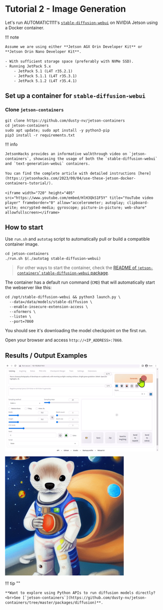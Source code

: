 # Tutorial 2 - Image Generation

Let's run AUTOMATIC1111's [`stable-diffusion-webui`](https://github.com/AUTOMATIC1111/stable-diffusion-webui) on NVIDIA Jetson using a Docker container.

!!! note

    Assume we are using either **Jetson AGX Orin Developer Kit** or **Jetson Orin Nano Developer Kit**.

    - With sufficient storage space (preferably with NVMe SSD).
    - Running JetPack 5.x
        - JetPack 5.1 (L4T r35.2.1)
        - JetPack 5.1.1 (L4T r35.3.1)
        - JetPack 5.1.2 (L4T r35.4.1)

## Set up a container for `stable-diffusion-webui`

### Clone `jetson-containers`

```
git clone https://github.com/dusty-nv/jetson-containers
cd jetson-containers
sudo apt update; sudo apt install -y python3-pip
pip3 install -r requirements.txt
```

!!! info

    JetsonHacks provides an informative walkthrough video on `jetson-containers`, showcasing the usage of both the `stable-diffusion-webui` and `text-generation-webui` containers.
    
    You can find the complete article with detailed instructions [here](https://jetsonhacks.com/2023/09/04/use-these-jetson-docker-containers-tutorial/).

    <iframe width="720" height="405" src="https://www.youtube.com/embed/HlH3QkS1F5Y" title="YouTube video player" frameborder="0" allow="accelerometer; autoplay; clipboard-write; encrypted-media; gyroscope; picture-in-picture; web-share" allowfullscreen></iframe>

## How to start

Use `run.sh` and `autotag` script to automatically pull or build a compatible container image.

```
cd jetson-containers
./run.sh $(./autotag stable-diffusion-webui)
```

> For other ways to start the container, check the [README of `jetson-containers`' `stable-diffusion-webui` package](https://github.com/dusty-nv/jetson-containers/blob/master/packages/diffusion/stable-diffusion-webui/README.md#user-content-run).

The container has a default run command (`CMD`) that will automatically start the webserver like this:

```
cd /opt/stable-diffusion-webui && python3 launch.py \
  --data=/data/models/stable-diffusion \
  --enable-insecure-extension-access \
  --xformers \
  --listen \
  --port=7860
```

You should see it's downloading the model checkpoint on the first run.

Open your browser and access `http://<IP_ADDRESS>:7860`.

## Results / Output Examples

![](./images/stable-diffusion-webui_green-web.gif)

![](./images/stable-diffusion_space-ferret.png)

!!! tip ""

    **Want to explore using Python APIs to run diffusion models directly? <br>See [`jetson-containers`](https://github.com/dusty-nv/jetson-containers/tree/master/packages/diffusion)**.